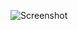 ![Screenshot](https://raw.githubusercontent.com/Cryakl/Ultimate-RAT-Collection/refs/heads/main/CounterStrikeRat/Screenshot.png)

